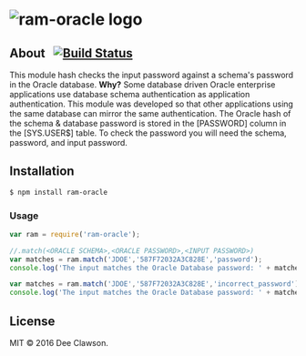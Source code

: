 <h1>
  <img alt="ram-oracle logo" title="Ram-Oracle Project" src="https://i.imgur.com/GH3Xr5e.png"/>
</h1>



## About &nbsp; [![Build Status](https://travis-ci.org/kdclaw3/ram-oracle.svg?branch=v0.0.1)](https://travis-ci.org/kdclaw3/ram-oracle)

This module hash checks the input password against a schema's password in the Oracle database. **Why?** Some database driven Oracle enterprise applications use database schema authentication as application authentication. This module was developed so that other applications using the same database can mirror the same authentication. The Oracle hash of the schema & database password is stored in the [PASSWORD] column in the [SYS.USER$] table. To check the password you will need the schema, password, and input password.


## Installation

```sh
$ npm install ram-oracle
```

### Usage

```js
var ram = require('ram-oracle');

//.match(<ORACLE SCHEMA>,<ORACLE PASSWORD>,<INPUT PASSWORD>)
var matches = ram.match('JDOE','587F72032A3C828E','password');
console.log('The input matches the Oracle Database password: ' + matches + '.');

var matches = ram.match('JDOE','587F72032A3C828E','incorrect_password');
console.log('The input matches the Oracle Database password: ' + matches + '.');
```

## License

MIT &copy; 2016 Dee Clawson.
